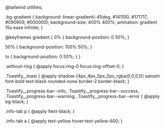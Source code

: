 @tailwind utilities;

.bg-gradient {
  background: linear-gradient(-45deg, #141100, #171717, #090909, #000000);
  background-size: 400% 400%;
  animation: gradient 15s ease infinite;
}

@keyframes gradient {
  0% {
      background-position: 0 50%;
  }

  50% {
      background-position: 100% 50%;
  }

  to {
      background-position: 0 50%;
  }
}

.without-ring {
  @apply focus:ring-0 focus:ring-offset-0;
}

.Toastify__toast {
  @apply shadow-[4px_4px_0px_0px_rgba(0,0,0,1)] satoshi font-bold text-black rounded-none border-2 border-black;
}

.Toastify__progress-bar--info, .Toastify__progress-bar--success, .Toastify__progress-bar--warning, .Toastify__progress-bar--error {
  @apply bg-black;
}

.info-tab p {
  @apply !text-black;
}

.info-tab a {
  @apply text-yellow hover:text-yellow-600;
}